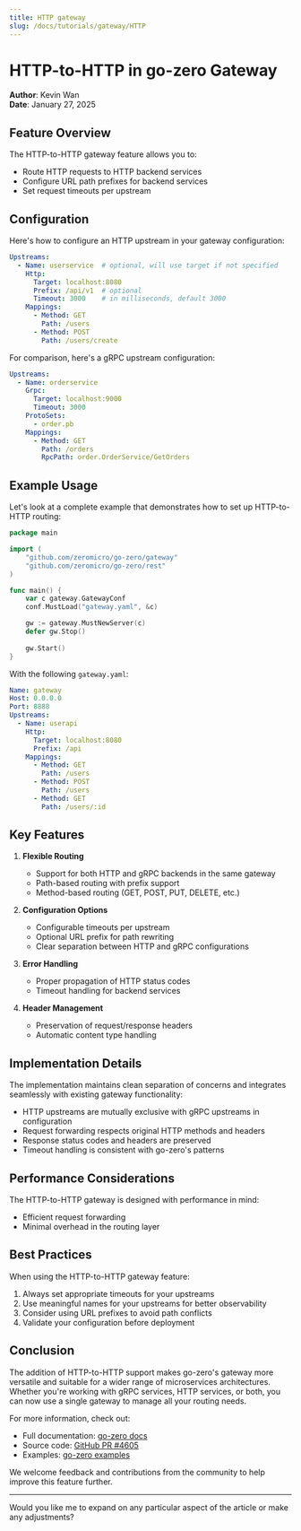 ```yaml
---
title: HTTP gateway
slug: /docs/tutorials/gateway/HTTP
---
```


# HTTP-to-HTTP in go-zero Gateway

**Author**: Kevin Wan  
**Date**: January 27, 2025

## Feature Overview

The HTTP-to-HTTP gateway feature allows you to:
- Route HTTP requests to HTTP backend services
- Configure URL path prefixes for backend services
- Set request timeouts per upstream

## Configuration

Here's how to configure an HTTP upstream in your gateway configuration:

```yaml
Upstreams:
  - Name: userservice  # optional, will use target if not specified
    Http:
      Target: localhost:8080
      Prefix: /api/v1  # optional
      Timeout: 3000    # in milliseconds, default 3000
    Mappings:
      - Method: GET
        Path: /users
      - Method: POST
        Path: /users/create
```

For comparison, here's a gRPC upstream configuration:

```yaml
Upstreams:
  - Name: orderservice
    Grpc:
      Target: localhost:9000
      Timeout: 3000
    ProtoSets:
      - order.pb
    Mappings:
      - Method: GET
        Path: /orders
        RpcPath: order.OrderService/GetOrders
```

## Example Usage

Let's look at a complete example that demonstrates how to set up HTTP-to-HTTP routing:

```go
package main

import (
    "github.com/zeromicro/go-zero/gateway"
    "github.com/zeromicro/go-zero/rest"
)

func main() {
    var c gateway.GatewayConf
    conf.MustLoad("gateway.yaml", &c)

    gw := gateway.MustNewServer(c)
    defer gw.Stop()
    
    gw.Start()
}
```

With the following `gateway.yaml`:

```yaml
Name: gateway
Host: 0.0.0.0
Port: 8888
Upstreams:
  - Name: userapi
    Http:
      Target: localhost:8080
      Prefix: /api
    Mappings:
      - Method: GET
        Path: /users
      - Method: POST
        Path: /users
      - Method: GET
        Path: /users/:id
```

## Key Features

1. **Flexible Routing**
    - Support for both HTTP and gRPC backends in the same gateway
    - Path-based routing with prefix support
    - Method-based routing (GET, POST, PUT, DELETE, etc.)

2. **Configuration Options**
    - Configurable timeouts per upstream
    - Optional URL prefix for path rewriting
    - Clear separation between HTTP and gRPC configurations

3. **Error Handling**
    - Proper propagation of HTTP status codes
    - Timeout handling for backend services

4. **Header Management**
    - Preservation of request/response headers
    - Automatic content type handling

## Implementation Details

The implementation maintains clean separation of concerns and integrates seamlessly with existing gateway functionality:

- HTTP upstreams are mutually exclusive with gRPC upstreams in configuration
- Request forwarding respects original HTTP methods and headers
- Response status codes and headers are preserved
- Timeout handling is consistent with go-zero's patterns

## Performance Considerations

The HTTP-to-HTTP gateway is designed with performance in mind:
- Efficient request forwarding
- Minimal overhead in the routing layer

## Best Practices

When using the HTTP-to-HTTP gateway feature:

1. Always set appropriate timeouts for your upstreams
2. Use meaningful names for your upstreams for better observability
3. Consider using URL prefixes to avoid path conflicts
4. Validate your configuration before deployment

## Conclusion

The addition of HTTP-to-HTTP support makes go-zero's gateway more versatile and suitable for a wider range of microservices architectures. Whether you're working with gRPC services, HTTP services, or both, you can now use a single gateway to manage all your routing needs.

For more information, check out:
- Full documentation: [go-zero docs](https://go-zero.dev)
- Source code: [GitHub PR #4605](https://github.com/zeromicro/go-zero/pull/4605)
- Examples: [go-zero examples](https://github.com/zeromicro/zero-examples)

We welcome feedback and contributions from the community to help improve this feature further.

---

Would you like me to expand on any particular aspect of the article or make any adjustments?